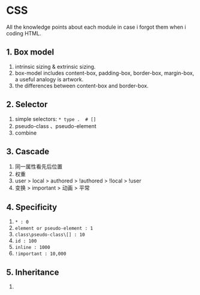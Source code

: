 # CSS 

All the knowledge points about each module in case i forgot them when i coding HTML.   

## 1. Box model

1. intrinsic sizing & extrinsic sizing.
2. box-model includes content-box, padding-box, border-box, margin-box, a useful analogy is artwork.
3. the differences between content-box and border-box.

## 2. Selector

1. simple selectors: `* type .  # []`
2. pseudo-class 、pseudo-element
3. combine

## 3. Cascade

1. 同一属性看先后位置
2. 权重
3. user > local > authored > !authored > !local > !user
4. 变换 > important > 动画 > 平常 

## 4. Specificity

1. `* : 0` 
2. `element or pseudo-element : 1`
3. `class\pseudo-class\[] : 10`
4. `id : 100`
5. `inline : 1000`
6. `!important : 10,000`

## 5. Inheritance

1. 